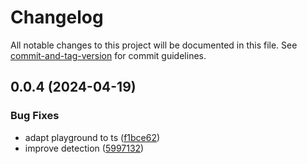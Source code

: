 # Changelog

All notable changes to this project will be documented in this file. See [commit-and-tag-version](https://github.com/absolute-version/commit-and-tag-version) for commit guidelines.

## 0.0.4 (2024-04-19)


### Bug Fixes

* adapt playground to ts ([f1bce62](https://github.com/mishamyrt/hesoyam/commit/f1bce623e49ced44fee8092a13dcc78ded8b17a8))
* improve detection ([5997132](https://github.com/mishamyrt/hesoyam/commit/59971329de2800e6de970ed0b8939b5acc39ced3))
